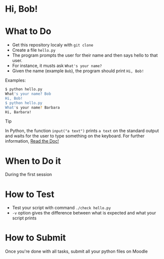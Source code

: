 # Hi, Bob!

# What to Do

 - Get this repository localy with `git clone`
 - Create a file `hello.py`
 - The program prompts the user for their name and then says hello to that user.
 - For instance, it musts ask `What's your name?`
 - Given the name (example `Bob`), the program should print `Hi, Bob!`

Examples:
```bash
$ python hello.py
What's your name? Bob
Hi, Bob!
$ python hello.py
What's your name? Barbara
Hi, Barbara!
```

> [!TIP]
> In Python, the function `input("a text")` prints `a text` on the standard output and waits for the user to type something on the keyboard.
> For further information, [Read the Doc!](https://docs.python.org/3/library/functions.html#input)

# When to Do it

During the first session

# How to Test

- Test your script with command `./check hello.py`
- `-v` option gives the difference between what is expected and what your script prints

# How to Submit

Once you're done with all tasks, submit all your python files on Moodle
